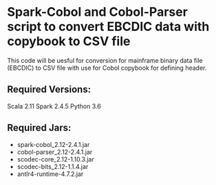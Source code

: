 # Spark-Cobol and Cobol-Parser script to convert EBCDIC data with copybook to CSV file
This code will be uesful for conversion for mainframe binary data file (EBCDIC) to CSV file with use for Cobol copybook for defining header. 

## Required Versions:
Scala 2.11
Spark 2.4.5
Python 3.6

## Required Jars:
* spark-cobol_2.12-2.4.1.jar
* cobol-parser_2.12-2.4.1.jar
* scodec-core_2.12-1.10.3.jar
* scodec-bits_2.12-1.1.4.jar
* antlr4-runtime-4.7.2.jar
